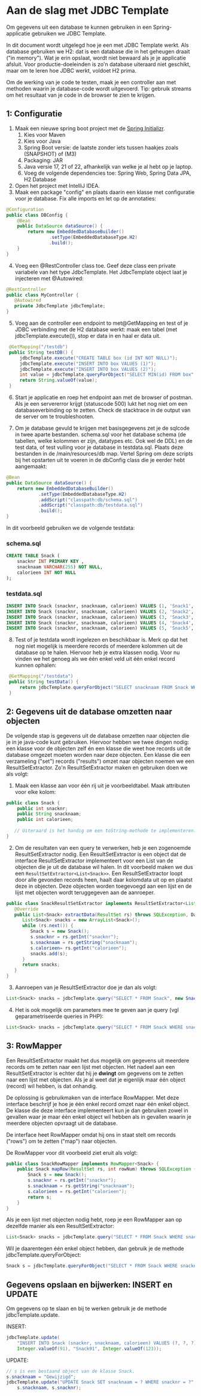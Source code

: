# Aan de slag met JDBC Template

Om gegevens uit een database te kunnen gebruiken in een Spring-applicatie gebruiken we JDBC Template.

In dit document wordt uitgelegd hoe je een met JDBC Template werkt. Als database gebruiken we H2: dat is een database die in het geheugen draait ("in memory"). Wat je erin opslaat, wordt niet bewaard als je je applicatie afsluit. Voor productie-doeleinden is zo'n database uiteraard niet geschikt, maar om te leren hoe JDBC werkt, voldoet H2 prima.

Om de werking van je code te testen, maak je een controller aan met methoden waarin je database-code wordt uitgevoerd. Tip: gebruik streams om het resultaat van je code in de browser te zien te krijgen.

## 1: Configuratie

1. Maak een nieuwe spring boot project met de [Spring Initializr](https://start.spring.io/).
   1. Kies voor Maven
   1. Kies voor Java
   1. Spring Boot versie: de laatste zonder iets tussen haakjes zoals (SNAPSHOT) of (M3)
   1. Packaging: JAR 
   1. Java versie 17, 21 of 22, afhankelijk van welke je al hebt op je laptop.
   1. Voeg de volgende dependencies toe: Spring Web, Spring Data JPA, H2 Database
2. Open het project met IntelliJ IDEA.
3. Maak een package "config" en plaats daarin een klasse met configuratie voor je database. Fix alle imports en let op de annotaties:
```java
@Configuration
public class DBConfig {
    @Bean
    public DataSource dataSource() {
        return new EmbeddedDatabaseBuilder()
                .setType(EmbeddedDatabaseType.H2)
                .build();
    }
}
```

4. Voeg een @RestController class toe. Geef deze class een private variabele van het type JdbcTemplate. Het JdbcTemplate object laat je injecteren met @Autowired:
```java
@RestController
public class MyController {
   @Autowired
   private JdbcTemplate jdbcTemplate;
}

```
5. Voeg aan de controller een endpoint to met@GetMapping en test of je JDBC verbinding met de H2 database werkt: maak een tabel (met jdbcTemplate.execute()), stop er data in en haal er data uit. 

```java
 @GetMapping("/testdb")
 public String testDB() {
     jdbcTemplate.execute("CREATE TABLE box (id INT NOT NULL)");
     jdbcTemplate.execute("INSERT INTO box VALUES (1)");
     jdbcTemplate.execute("INSERT INTO box VALUES (2)");
     int value = jdbcTemplate.queryForObject("SELECT MIN(id) FROM box", Integer.class);
     return String.valueOf(value);
 }
```
6. Start je applicatie en roep het endpoint aan met de browser of postman.
Als je een servererror krijgt (statuscode 500) lukt het nog niet om een databaseverbinding op te zetten. Check de stacktrace in de output van de server om te troubleshooten.

7. Om je database gevuld te krijgen met basisgegevens zet je de sqlcode in twee aparte bestanden. schema.sql voor het database schema (de tabellen, welke kolommen er zijn, datatypes etc. Ook wel de DDL) en de test data, of test vulling voor je database in testdata.sql. Plaats deze bestanden in de /main/resources/db map. Vertel Spring om deze scripts bij het opstarten uit te voeren in de dbConfig class die je eerder hebt aangemaakt:

```java
@Bean
public DataSource dataSource() {
    return new EmbeddedDatabaseBuilder()
            .setType(EmbeddedDatabaseType.H2)
            .addScript("classpath:db/schema.sql")
            .addScript("classpath:db/testdata.sql")
            .build();
}
```

In dit voorbeeld gebruiken we de volgende testdata:

### schema.sql

```sql
CREATE TABLE Snack (
    snacknr INT PRIMARY KEY ,
    snacknaam VARCHAR(255) NOT NULL,
    calorieen INT NOT NULL
);
```

### testdata.sql

```sql
INSERT INTO Snack (snacknr, snacknaam, calorieen) VALUES (1, 'Snack1', 100);
INSERT INTO Snack (snacknr, snacknaam, calorieen) VALUES (2, 'Snack2', 200);
INSERT INTO Snack (snacknr, snacknaam, calorieen) VALUES (3, 'Snack3', 300);
INSERT INTO Snack (snacknr, snacknaam, calorieen) VALUES (4, 'Snack4', 100);
INSERT INTO Snack (snacknr, snacknaam, calorieen) VALUES (5, 'Snack5', 200);
```

8. Test of je testdata wordt ingelezen en beschikbaar is. Merk op dat het nog niet mogelijk is meerdere records of meerdere kolommen uit de database op te halen. Hiervoor heb je extra klassen nodig. Voor nu vinden we het genoeg als we één enkel veld uit één enkel record kunnen ophalen:

```java
 @GetMapping("/testdata")
 public String testData() {
     return jdbcTemplate.queryForObject("SELECT snacknaam FROM Snack WHERE snacknr = 1", String.class);
 }
```

## 2: Gegevens uit de database omzetten naar objecten

De volgende stap is gegevens uit de database omzetten naar objecten die je in je java-code kunt gebruiken. Hiervoor hebben we twee dingen nodig: een klasse voor de objecten zelf én een klasse die weet hoe records uit de database omgezet moeten worden naar deze objecten. Een klasse die een verzameling ("set") records ("results") omzet naar objecten noemen we een ResultSetExtractor. Zo'n ResultSetExtractor maken en gebruiken doen we als volgt:

1. Maak een klasse aan voor één rij uit je voorbeeldtabel. Maak attributen voor elke kolom:

```java
public class Snack {
    public int snacknr;
    public String snacknaam;
    public int calorieen;
   
   // Uiteraard is het handig om een toString-methode te implementeren.
}
```

2. Om de resultaten van een query te verwerken, heb je een zogenoemde ResultSetExtractor nodig. Een ResultSetExtractor is een object dat de interface ResultSetExtractor implementeert voor een List van de objecten die je uit de database wil halen. In dit voorbeeld maken we dus een `ResultSetExtractor<List<Snack>>`. Een ResultSetExtractor loopt door alle gevonden records heen, haalt daar kolomdata uit op en plaatst deze in objecten. Deze objecten worden toegevoegd aan een lijst en de lijst met objecten wordt teruggegeven aan de aanroeper.

```java
public class SnackResultSetExtractor implements ResultSetExtractor<List<Snack>> {
   @Override
   public List<Snack> extractData(ResultSet rs) throws SQLException, DataAccessException {
      List<Snack> snacks = new ArrayList<Snack>();
      while (rs.next()) {
         Snack s = new Snack();
         s.snacknr = rs.getInt("snacknr");
         s.snacknaam = rs.getString("snacknaam");
         s.calorieen= rs.getInt("calorieen");
         snacks.add(s);
      }
      return snacks;
   }
}
```

3. Aanroepen van je ResultSetExtractor doe je dan als volgt:

```java
List<Snack> snacks = jdbcTemplate.query("SELECT * FROM Snack", new SnackResultSetExtractor());
```

4. Het is ook mogelijk om parameters mee te geven aan je query (vgl geparametriseerde queries in PHP):

```java
List<Snack> snacks = jdbcTemplate.query("SELECT * FROM Snack WHERE snacknr < ? OR snacknr > ?", new SnackResultSetExtractor(), Integer.valueOf(3), Integer.valueOf(4));
```

## 3: RowMapper

Een ResultSetExtractor maakt het dus mogelijk om gegevens uit meerdere records om te zetten naar een lijst met objecten.  Het nadeel aan een ResultSetExtractor is echter dat hij je **dwingt** om gegevens om te zetten naar een lijst met objecten. Als je al weet dat je eigenlijk maar één object (record) wil hebben, is dat onhandig.

De oplossing is gebruikmaken van de interface RowMapper. Met deze interface beschrijf je hoe je één enkel record omzet naar één enkel object. De klasse die deze interface implementeert kun je dan gebruiken zowel in gevallen waar je maar één enkel object wil hebben als in gevallen waarin je meerdere objecten opvraagt uit de database.

De interface heet RowMapper omdat hij ons in staat stelt om records ("rows") om te zetten ("map") naar objecten.

De RowMapper voor dit voorbeeld ziet eruit als volgt:

```java
public class SnackRowMapper implements RowMapper<Snack> {
    public Snack mapRow(ResultSet rs, int rowNum) throws SQLException {
        Snack s = new Snack();
        s.snacknr = rs.getInt("snacknr");
        s.snacknaam = rs.getString("snacknaam");
        s.calorieen = rs.getInt("calorieen");
        return s;
    }
}
```

Als je een lijst met objecten nodig hebt, roep je een RowMapper aan op dezelfde manier als een ResultSetExtractor:

```java
List<Snack> snacks = jdbcTemplate.query("SELECT * FROM Snack WHERE snacknr < ? OR snacknr > ?", new SnackRowMapper(), Integer.valueOf(3), Integer.valueOf(4));
```

Wil je daarentegen één enkel object hebben, dan gebruik je de methode jdbcTemplate.queryForObject:

```java
Snack s = jdbcTemplate.queryForObject("SELECT * FROM Snack WHERE snacknr = ?", new SnackRowMapper(), Integer.valueOf(2));
```

## Gegevens opslaan en bijwerken: INSERT en UPDATE

Om gegevens op te slaan en bij te werken gebruik je de methode jdbcTemplate.update.

INSERT:

```java
jdbcTemplate.update(
    "INSERT INTO Snack (snacknr, snacknaam, calorieen) VALUES (?, ?, ?)",
    Integer.valueOf(91), "Snack91", Integer.valueOf(123));
```

UPDATE:

```java
// s is een bestaand object van de klasse Snack.
s.snacknaam = "Gewijzigd";
jdbcTemplate.update("UPDATE Snack SET snacknaam = ? WHERE snacknr = ?",
    s.snacknaam, s.snacknr);
```


